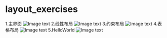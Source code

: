 # layout_exercises
1.主界面
![Image text](https://github.com/Ocean-Zhang-123012016180/layout_exercises/blob/master/image/1.png)
2.线性布局
![Image text](https://github.com/Ocean-Zhang-123012016180/layout_exercises/blob/master/image/2.png)
3.约束布局
![Image text](https://github.com/Ocean-Zhang-123012016180/layout_exercises/blob/master/image/3.png)
4.表格布局
![Image text](https://github.com/Ocean-Zhang-123012016180/layout_exercises/blob/master/image/4.png)
5.HelloWorld
![Image text](https://github.com/Ocean-Zhang-123012016180/layout_exercises/blob/master/image/5.png)
